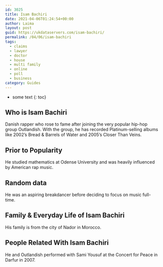 ```yaml
---
id: 3025
title: Isam Bachiri
date: 2021-04-06T01:24:54+00:00
author: Laima
layout: post
guid: https://ukdataservers.com/isam-bachiri/
permalink: /04/06/isam-bachiri
tags:
  - claims
  - lawyer
  - doctor
  - house
  - multi family
  - online
  - poll
  - business
category: Guides
---
```


* some text
{: toc}


## Who is Isam Bachiri
                  
                  
                  
Danish rapper who rose to fame after joining the very popular hip-hop group Outlandish. With the group, he has recorded Platinum-selling albums like 2002&#8217;s Bread & Barrels of Water and 2005&#8217;s Closer Than Veins.
                  
              
            
              
            
                
                
                
## Prior to Popularity
                  
                  
                  
He studied mathematics at Odense University and was heavily influenced by American rap music.
                  
              
            
              
            
                
                
                
## Random data
                  
                  
                  
He was an aspiring breakdancer before deciding to focus on music full-time.
                  
              
            
              
            
                
                
                
## Family & Everyday Life of Isam Bachiri
                  
                  
                  
His family is from the city of Nador in Morocco.
                  
              
            
              
            
                
                
                
## People Related With Isam Bachiri
                  
                  
                  
He and Outlandish performed with Sami Yousuf at the Concert for Peace in Darfur in 2007.
                  
              
            
              
            
                
              
            
              
              
            
            
              
            
          
          
          